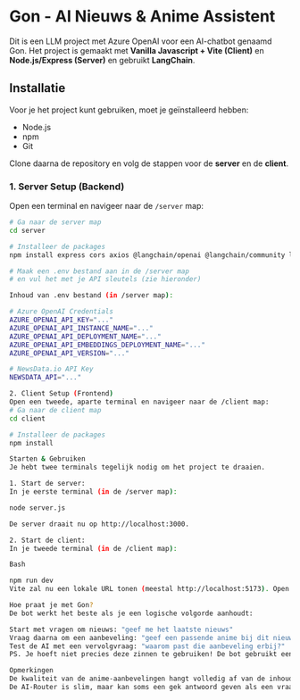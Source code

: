 # Gon - AI Nieuws & Anime Assistent

Dit is een LLM project met Azure OpenAI voor een AI-chatbot genaamd Gon.
Het project is gemaakt met **Vanilla Javascript + Vite (Client)** en **Node.js/Express (Server)** en gebruikt **LangChain**.

## Installatie

Voor je het project kunt gebruiken, moet je geïnstalleerd hebben:
- Node.js
- npm
- Git

Clone daarna de repository en volg de stappen voor de **server** en de **client**.

### 1. Server Setup (Backend)

Open een terminal en navigeer naar de `/server` map:

```bash
# Ga naar de server map
cd server

# Installeer de packages
npm install express cors axios @langchain/openai @langchain/community langchain dotenv

# Maak een .env bestand aan in de /server map
# en vul het met je API sleutels (zie hieronder)

Inhoud van .env bestand (in /server map):

# Azure OpenAI Credentials
AZURE_OPENAI_API_KEY="..."
AZURE_OPENAI_API_INSTANCE_NAME="..."
AZURE_OPENAI_API_DEPLOYMENT_NAME="..."
AZURE_OPENAI_API_EMBEDDINGS_DEPLOYMENT_NAME="..."
AZURE_OPENAI_API_VERSION="..."

# NewsData.io API Key
NEWSDATA_API="..."

2. Client Setup (Frontend)
Open een tweede, aparte terminal en navigeer naar de /client map:
# Ga naar de client map
cd client

# Installeer de packages
npm install

Starten & Gebruiken
Je hebt twee terminals tegelijk nodig om het project te draaien.

1. Start de server:
In je eerste terminal (in de /server map):

node server.js

De server draait nu op http://localhost:3000.

2. Start de client:
In je tweede terminal (in de /client map):

Bash

npm run dev
Vite zal nu een lokale URL tonen (meestal http://localhost:5173). Open deze URL in je browser.

Hoe praat je met Gon?
De bot werkt het beste als je een logische volgorde aanhoudt:

Start met vragen om nieuws: "geef me het laatste nieuws"
Vraag daarna om een aanbeveling: "geef een passende anime bij dit nieuws"
Test de AI met een vervolgvraag: "waarom past die aanbeveling erbij?"
PS. Je hoeft niet precies deze zinnen te gebruiken! De bot gebruikt een slimme "AI-Router" om te snappen wat je bedoelt, dus experimenteer gerust.

Opmerkingen
De kwaliteit van de anime-aanbevelingen hangt volledig af van de inhoud van je vectorbestand.txt.
De AI-Router is slim, maar kan soms een gek antwoord geven als een vraag heel onduidelijk is.